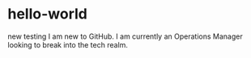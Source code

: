 # hello-world
new testing
I am new to GitHub.  I am currently an Operations Manager looking to break into the tech realm.
